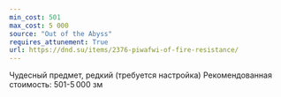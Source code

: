 ```yaml
---
min_cost: 501
max_cost: 5 000
source: "Out of the Abyss"
requires_attunement: True
url: https://dnd.su/items/2376-piwafwi-of-fire-resistance/
---
```


Чудесный предмет, редкий (требуется настройка)
Рекомендованная стоимость: 501-5 000 зм